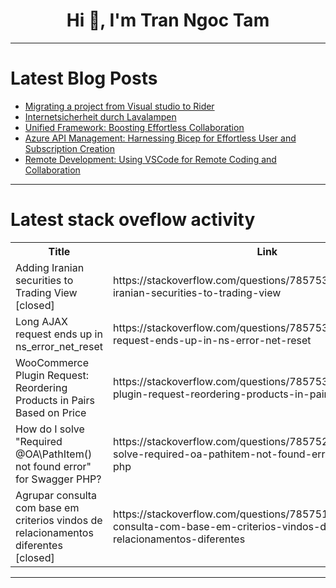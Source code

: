 <h1 align="center">Hi 👋, I'm Tran Ngoc Tam</h1>

---

# Latest Blog Posts 
<!-- BLOG-POST-LIST:START -->
- [Migrating a project from Visual studio to Rider](https://dev.to/doki_kapoki/migrating-a-project-from-visual-studio-to-rider-4o7k)
- [Internetsicherheit durch Lavalampen](https://dev.to/disane/internetsicherheit-durch-lavalampen-4290)
- [Unified Framework: Boosting Effortless Collaboration](https://dev.to/yujofficial/unified-framework-boosting-effortless-collaboration-1e46)
- [Azure API Management: Harnessing Bicep for Effortless User and Subscription Creation](https://dev.to/axeldlv/azure-api-management-harnessing-bicep-for-effortless-user-and-subscription-creation-30c7)
- [Remote Development: Using VSCode for Remote Coding and Collaboration](https://dev.to/umeshtharukaofficial/remote-development-using-vscode-for-remote-coding-and-collaboration-36ep)
<!-- BLOG-POST-LIST:END -->

---

# Latest stack oveflow activity
<table>
  <tr><th>Title</th><th>Link</th></tr>
  <!-- STACKOVERFLOW:START --><tr><td>Adding Iranian securities to Trading View [closed]</td><td>https://stackoverflow.com/questions/78575357/adding-iranian-securities-to-trading-view</td></tr><tr><td>Long AJAX request ends up in ns_error_net_reset</td><td>https://stackoverflow.com/questions/78575341/long-ajax-request-ends-up-in-ns-error-net-reset</td></tr><tr><td>WooCommerce Plugin Request: Reordering Products in Pairs Based on Price</td><td>https://stackoverflow.com/questions/78575316/woocommerce-plugin-request-reordering-products-in-pairs-based-on-price</td></tr><tr><td>How do I solve &quot;Required @OA\PathItem&lpar;&rpar; not found error&quot; for Swagger PHP?</td><td>https://stackoverflow.com/questions/78575218/how-do-i-solve-required-oa-pathitem-not-found-error-for-swagger-php</td></tr><tr><td>Agrupar consulta com base em criterios vindos de relacionamentos diferentes [closed]</td><td>https://stackoverflow.com/questions/78575194/agrupar-consulta-com-base-em-criterios-vindos-de-relacionamentos-diferentes</td></tr><!-- STACKOVERFLOW:END -->
</table>

---


